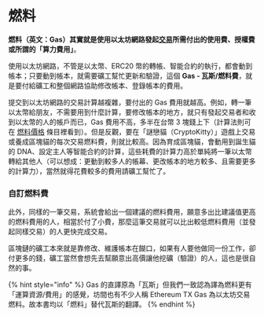 # 燃料

**燃料（英文：Gas）**其實就是使用以太坊網路發起[交易](../undefined/)所需付出的**使用費、授權費或所謂的「算力費用」**。

使用以太坊網路，不管是以太幣、ERC20 幣的轉帳、智能合約的執行，都會動到帳本；只要動到帳本，就需要礦工幫忙更新和驗證，這個 **Gas - 瓦斯/燃料費**，就是要付給礦工和整個網路協助修改帳本、登錄帳本的費用。

提交到以太坊網路的交易計算越複雜，要付出的 Gas 費用就越高。例如，轉一筆以太幣給朋友，不需要用到什麼計算，要修改帳本的地方，就只有發起交易者和收到以太幣的人的帳戶而已，Gas 費用不高，多半在台幣 3 塊錢上下（計算法則可在 [燃料價格](wa-si-ge.md) 條目裡看到）。但是反觀，要在「謎戀貓（CryptoKitty）」遊戲上交易或養成區塊貓的每次交易燃料費，則就比較高。因為育成區塊貓，會動用到誕生貓的 DNA、設定主人等智能合約的計算，這些耗費的計算力高於單純將一筆以太幣轉給其他人（可以想成：更動到較多人的帳幕、更改帳本的地方較多、且需要更多的計算力），當然就得花費較多的費用請礦工幫忙了。

### 自訂燃料費

此外，同樣的一筆交易，系統會給出一個建議的燃料費用，願意多出比建議值更高的燃料費用的人，相當於付了小費，那麼這筆交易就可以比出較低燃料費用（並發起同樣交易）的人更快完成交易。

區塊鏈的礦工本來就是靠修改、維護帳本在餬口，如果有人要他做同一份工作，卻付更多的錢，礦工當然會想先去幫願意出高價讓他挖礦（驗證）的人，這也是很自然的事。

{% hint style="info" %}
Gas 的直譯原為「瓦斯」但我們一致認為譯為燃料更有「運算資源/費用」的感覺，坊間也有不少人稱 Ethereum TX Gas 為以太坊交易燃料。故本書均以「燃料」替代瓦斯的翻譯。
{% endhint %}

